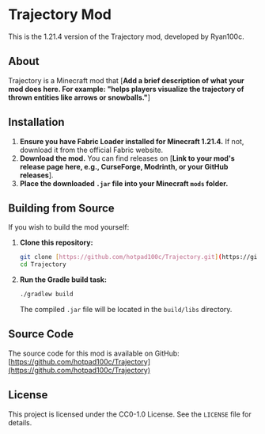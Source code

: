 # Trajectory Mod

This is the 1.21.4 version of the Trajectory mod, developed by Ryan100c.

## About

Trajectory is a Minecraft mod that [**Add a brief description of what your mod does here. For example: "helps players visualize the trajectory of thrown entities like arrows or snowballs."**]

## Installation

1.  **Ensure you have Fabric Loader installed for Minecraft 1.21.4.** If not, download it from the official Fabric website.
2.  **Download the mod.** You can find releases on [**Link to your mod's release page here, e.g., CurseForge, Modrinth, or your GitHub releases**].
3.  **Place the downloaded `.jar` file into your Minecraft `mods` folder.**

## Building from Source

If you wish to build the mod yourself:

1.  **Clone this repository:**
    ```bash
    git clone [https://github.com/hotpad100c/Trajectory.git](https://github.com/hotpad100c/Trajectory.git)
    cd Trajectory
    ```
2.  **Run the Gradle build task:**
    ```bash
    ./gradlew build
    ```
    The compiled `.jar` file will be located in the `build/libs` directory.

## Source Code

The source code for this mod is available on GitHub:
[https://github.com/hotpad100c/Trajectory](https://github.com/hotpad100c/Trajectory)

## License

This project is licensed under the CC0-1.0 License. See the `LICENSE` file for details.
